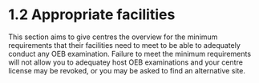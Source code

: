 # 1.2 Appropriate facilities

This section aims to give centres the overview for the minimum requirements that their facilities need to meet to be able to adequately conduct any OEB examination. Failure to meet the minimum requirements will not allow you to adequatey host OEB examinations and your centre license may be revoked, or you may be asked to find an alternative site.
